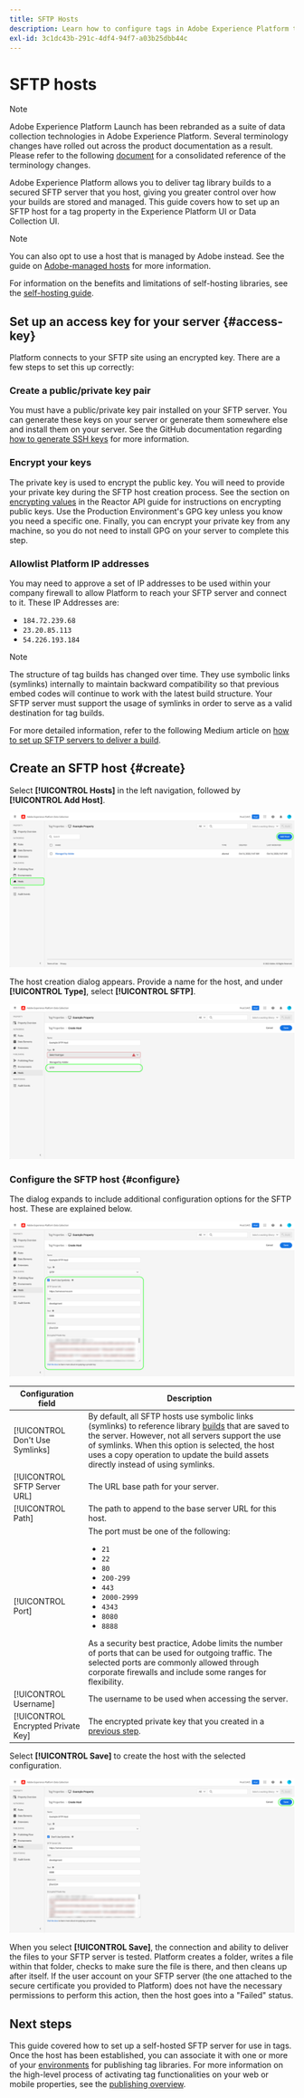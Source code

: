 ```yaml
---
title: SFTP Hosts
description: Learn how to configure tags in Adobe Experience Platform to deliver library builds to a secured, self-hosted SFTP server.
exl-id: 3c1dc43b-291c-4df4-94f7-a03b25dbb44c
---
```

# SFTP hosts

>[!NOTE]
>
>Adobe Experience Platform Launch has been rebranded as a suite of data collection technologies in Adobe Experience Platform. Several terminology changes have rolled out across the product documentation as a result. Please refer to the following [document](../../../term-updates.md) for a consolidated reference of the terminology changes.

Adobe Experience Platform allows you to deliver tag library builds to a secured SFTP server that you host, giving you greater control over how your builds are stored and managed. This guide covers how to set up an SFTP host for a tag property in the Experience Platform UI or Data Collection UI.

>[!NOTE]
>
>You can also opt to use a host that is managed by Adobe instead. See the guide on [Adobe-managed hosts](./managed-by-adobe-host.md) for more information.
>
>For information on the benefits and limitations of self-hosting libraries, see the [self-hosting guide](./self-hosting-libraries.md).

## Set up an access key for your server {#access-key}

Platform connects to your SFTP site using an encrypted key. There are a few steps to set this up correctly:

### Create a public/private key pair

You must have a public/private key pair installed on your SFTP server. You can generate these keys on your server or generate them somewhere else and install them on your server. See the GitHub documentation regarding [how to generate SSH keys](https://help.github.com/articles/generating-a-new-ssh-key-and-adding-it-to-the-ssh-agent/#generating-a-new-ssh-key) for more information.

### Encrypt your keys

The private key is used to encrypt the public key. You will need to provide your private key during the SFTP host creation process. See the section on [encrypting values](../../../api/guides/encrypting-values.md) in the Reactor API guide for instructions on encrypting public keys. Use the Production Environment's GPG key unless you know you need a specific one. Finally, you can encrypt your private key from any machine, so you do not need to install GPG on your server to complete this step.

### Allowlist Platform IP addresses

You may need to approve a set of IP addresses to be used within your company firewall to allow Platform to reach your SFTP server and connect to it. These IP Addresses are:

* `184.72.239.68`
* `23.20.85.113`
* `54.226.193.184`

>[!NOTE]
>
>The structure of tag builds has changed over time. They use symbolic links (symlinks) internally to maintain backward compatibility so that previous embed codes will continue to work with the latest build structure. Your SFTP server must support the usage of symlinks in order to serve as a valid destination for tag builds.

For more detailed information, refer to the following Medium article on [how to set up SFTP servers to deliver a build](https://medium.com/launch-by-adobe/configuring-an-sftp-server-for-use-with-adobe-launch-bc626027e5a6).

## Create an SFTP host {#create}

Select **[!UICONTROL Hosts]** in the left navigation, followed by **[!UICONTROL Add Host]**.

![Image showing the Add Host button being selected in the UI](../../../images/ui/publishing/sftp-hosts/add-host-button.png)

The host creation dialog appears. Provide a name for the host, and under **[!UICONTROL Type]**, select **[!UICONTROL SFTP]**.

![Image showing the SFTP hosting option being selected](../../../images/ui/publishing/sftp-hosts/select-sftp.png)

### Configure the SFTP host {#configure}

The dialog expands to include additional configuration options for the SFTP host. These are explained below.

![Image showing the required details for an SFTP host connection](../../../images/ui/publishing/sftp-hosts/host-details.png)

| Configuration field | Description |
| --- | --- |
| [!UICONTROL Don't Use Symlinks] | By default, all SFTP hosts use symbolic links (symlinks) to reference library [builds](../builds.md) that are saved to the server. However, not all servers support the use of symlinks. When this option is selected, the host uses a copy operation to update the build assets directly instead of using symlinks. |
| [!UICONTROL SFTP Server URL] | The URL base path for your server. |
| [!UICONTROL Path] | The path to append to the base server URL for this host. |
| [!UICONTROL Port] | The port must be one of the following:<ul><li>`21`</li><li>`22`</li><li>`80`</li><li>`200-299`</li><li>`443`</li><li>`2000-2999`</li><li>`4343`</li><li>`8080`</li><li>`8888`</li></ul>As a security best practice, Adobe limits the number of ports that can be used for outgoing traffic. The selected ports are commonly allowed through corporate firewalls and include some ranges for flexibility. |
| [!UICONTROL Username] | The username to be used when accessing the server. |
| [!UICONTROL Encrypted Private Key] | The encrypted private key that you created in a [previous step](#access-key). |

Select **[!UICONTROL Save]** to create the host with the selected configuration.

![Image showing the SFTP host being saved](../../../images/ui/publishing/sftp-hosts/save-host.png)

When you select **[!UICONTROL Save]**, the connection and ability to deliver the files to your SFTP server is tested. Platform creates a folder, writes a file within that folder, checks to make sure the file is there, and then cleans up after itself. If the user account on your SFTP server (the one attached to the secure certificate you provided to Platform) does not have the necessary permissions to perform this action, then the host goes into a "Failed" status.

## Next steps

This guide covered how to set up a self-hosted SFTP server for use in tags. Once the host has been established, you can associate it with one or more of your [environments](../environments.md) for publishing tag libraries. For more information on the high-level process of activating tag functionalities on your web or mobile properties, see the [publishing overview](../overview.md).

